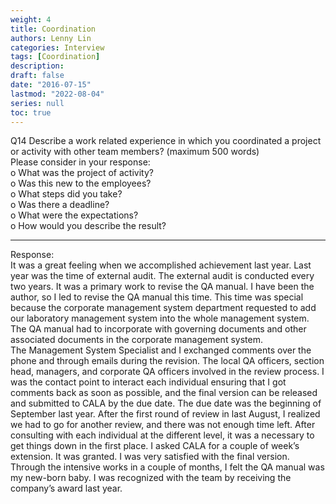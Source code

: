 ```yaml
---
weight: 4
title: Coordination
authors: Lenny Lin
categories: Interview
tags: [Coordination]
description: 
draft: false
date: "2016-07-15"
lastmod: "2022-08-04"
series: null
toc: true
---
```



Q14	Describe a work related experience in which you coordinated a project or activity with other team members? (maximum 500 words)  
  Please consider in your response:  
o	What was the project of activity?  
o	Was this new to the employees?  
o	What steps did you take?  
o	Was there a deadline?  
o	What were the expectations?  
o	How would you describe the result?    
<!--more-->

---
Response:  
It was a great feeling when we accomplished achievement last year.  Last year was the time of external audit.  The external audit is conducted every two years.  It was a primary work to revise the QA manual.  I have been the author, so I led to revise the QA manual this time.  This time was special because the corporate management system department requested to add our laboratory management system into the whole management system.  The QA manual had to incorporate with governing documents and other associated documents in the corporate management system.  
The Management System Specialist and I exchanged comments over the phone and through emails during the revision.  The local QA officers, section head, managers, and corporate QA officers involved in the review process.  I was the contact point to interact each individual ensuring that I got comments back as soon as possible, and the final version can be released and submitted to CALA by the due date.  The due date was the beginning of September last year.  After the first round of review in last August, I realized we had to go for another review, and there was not enough time left.  After consulting with each individual at the different level, it was a necessary to get things down in the first place.  I asked CALA for a couple of week’s extension.  It was granted.  I was very satisfied with the final version.  Through the intensive works in a couple of months, I felt the QA manual was my new-born baby.  I was recognized with the team by receiving the company’s award last year.  

